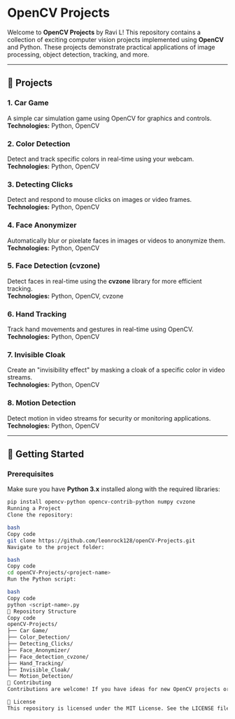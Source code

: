 # OpenCV Projects

Welcome to **OpenCV Projects** by Ravi L! This repository contains a collection of exciting computer vision projects implemented using **OpenCV** and Python. These projects demonstrate practical applications of image processing, object detection, tracking, and more.

---

## 🔹 Projects

### 1. **Car Game**
A simple car simulation game using OpenCV for graphics and controls.  
**Technologies:** Python, OpenCV  

### 2. **Color Detection**
Detect and track specific colors in real-time using your webcam.  
**Technologies:** Python, OpenCV  

### 3. **Detecting Clicks**
Detect and respond to mouse clicks on images or video frames.  
**Technologies:** Python, OpenCV  

### 4. **Face Anonymizer**
Automatically blur or pixelate faces in images or videos to anonymize them.  
**Technologies:** Python, OpenCV  

### 5. **Face Detection (cvzone)**
Detect faces in real-time using the **cvzone** library for more efficient tracking.  
**Technologies:** Python, OpenCV, cvzone  

### 6. **Hand Tracking**
Track hand movements and gestures in real-time using OpenCV.  
**Technologies:** Python, OpenCV  

### 7. **Invisible Cloak**
Create an "invisibility effect" by masking a cloak of a specific color in video streams.  
**Technologies:** Python, OpenCV  

### 8. **Motion Detection**
Detect motion in video streams for security or monitoring applications.  
**Technologies:** Python, OpenCV  

---

## 🚀 Getting Started

### Prerequisites
Make sure you have **Python 3.x** installed along with the required libraries:

```bash
pip install opencv-python opencv-contrib-python numpy cvzone
Running a Project
Clone the repository:

bash
Copy code
git clone https://github.com/leonrock128/openCV-Projects.git
Navigate to the project folder:

bash
Copy code
cd openCV-Projects/<project-name>
Run the Python script:

bash
Copy code
python <script-name>.py
📂 Repository Structure
Copy code
openCV-Projects/
├── Car Game/
├── Color_Detection/
├── Detecting_Clicks/
├── Face_Anonymizer/
├── Face_detection_cvzone/
├── Hand_Tracking/
├── Invisible_Cloak/
└── Motion_Detection/
🌟 Contributing
Contributions are welcome! If you have ideas for new OpenCV projects or improvements to existing ones, feel free to fork this repository and submit a pull request.

📄 License
This repository is licensed under the MIT License. See the LICENSE file for details.
